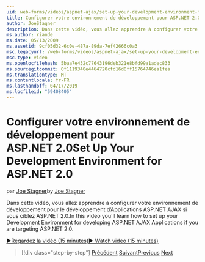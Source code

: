 ```yaml
---
uid: web-forms/videos/aspnet-ajax/set-up-your-development-environment-for-aspnet-20
title: Configurer votre environnement de développement pour ASP.NET 2.0 | Microsoft Docs
author: JoeStagner
description: Dans cette vidéo, vous allez apprendre à configurer votre environnement de développement pour le développement d’Applications ASP.NET AJAX si vous ciblez ASP.NET 2.0.
ms.author: riande
ms.date: 05/13/2009
ms.assetid: 9cf05d32-6c0e-487a-89da-7ef42666c0a3
msc.legacyurl: /web-forms/videos/aspnet-ajax/set-up-your-development-environment-for-aspnet-20
msc.type: video
ms.openlocfilehash: 5baa7e432c77643196deb321e8bfd99a1adec833
ms.sourcegitcommit: 0f1119340e4464720cfd16d0ff15764746ea1fea
ms.translationtype: MT
ms.contentlocale: fr-FR
ms.lasthandoff: 04/17/2019
ms.locfileid: "59408405"
---
```

# <a name="set-up-your-development-environment-for-aspnet-20"></a><span data-ttu-id="726f4-103">Configurer votre environnement de développement pour ASP.NET 2.0</span><span class="sxs-lookup"><span data-stu-id="726f4-103">Set Up Your Development Environment for ASP.NET 2.0</span></span>

<span data-ttu-id="726f4-104">par [Joe Stagner](https://github.com/JoeStagner)</span><span class="sxs-lookup"><span data-stu-id="726f4-104">by [Joe Stagner](https://github.com/JoeStagner)</span></span>

<span data-ttu-id="726f4-105">Dans cette vidéo, vous allez apprendre à configurer votre environnement de développement pour le développement d’Applications ASP.NET AJAX si vous ciblez ASP.NET 2.0.</span><span class="sxs-lookup"><span data-stu-id="726f4-105">In this video you'll learn how to set up your Development Environment for developing ASP.NET AJAX Applications if you are targeting ASP.NET 2.0.</span></span>

[<span data-ttu-id="726f4-106">&#9654;Regardez la vidéo (15 minutes)</span><span class="sxs-lookup"><span data-stu-id="726f4-106">&#9654; Watch video (15 minutes)</span></span>](https://channel9.msdn.com/Blogs/ASP-NET-Site-Videos/set-up-your-development-environment-for-aspnet-20)

> [!div class="step-by-step"]
> <span data-ttu-id="726f4-107">[Précédent](set-up-your-development-environment-for-aspnet-35.md)
> [Suivant](how-do-i-customize-error-handling-for-the-aspnet-ajax-updatepanel.md)</span><span class="sxs-lookup"><span data-stu-id="726f4-107">[Previous](set-up-your-development-environment-for-aspnet-35.md)
[Next](how-do-i-customize-error-handling-for-the-aspnet-ajax-updatepanel.md)</span></span>
